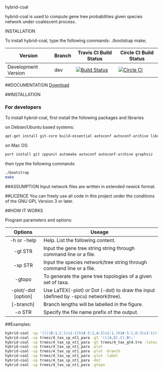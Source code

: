 hybrid-coal

hybrid-coal is used to compute gene tree probabilities given species network under coalescent process.


INSTALLATION

To install hybrid-coal, type the following commands:
./bootstrap
make;

Version             | Branch  | Travis CI Build Status                                                                                                                   | Circle CI Build Status
------------------- | ------- | ---------------------------------------------------------------------------------------------------------------------------------------- |--------------------------
Development Version | dev     | [![Build Status](https://travis-ci.com/hybridLambda/hybrid-coal.svg?branch=dev)](https://travis-ci.com/hybridLambda/hybrid-coal)         | [![Circle CI](https://circleci.com/gh/hybridLambda/hybrid-coal.svg?style=svg)](https://circleci.com/gh/hybridLambda/hybrid-coal)


##DOCUMENTATION
[Download](https://github.com/hybridLambda/hybrid-coal/raw/doc/doc/manual.pdf)

##INSTALLATION

### For developers
To install hybrid-coal, first install the following packages and libraries

on Debian/Ubuntu based systems:
```bash
apt-get install git-core build-essential autoconf autoconf-archive libcppunit-dev graphviz
```
on Mac OS:
```bash
port install git cppunit automake autoconf autoconf-archive graphviz
```

then type the following commands:
```bash
./bootstrap
make
```

##ASSUMPTION
Input network files are written in extended newick format.

##LICENCE
You can freely use all code in this project under the conditions of the GNU
GPL Version 3 or later.

##HOW IT WORKS

Program parameters and options:

Options              | Useage |
:-------------------:| ------------------------------- |
-h or -help          | Help. List the following content. |
             -gt STR | Input the gene tree string string through command line or a file.
             -sp STR | Input the species network/tree string through command line or a file.
              -gtopo | To generate the gene tree topologies of a given set of taxa.
 -plot/-dot [option] | Use LaTEX(-plot) or Dot (-dot) to draw the input (defined by -spcu) network(tree).
           [-branch] | Branch lengths will be labelled in the figure.
             -o STR  | Specify the file name prefix of the output.

##Examples:
```bash
hybrid-coal -sp '((((B:1,C:1)s1:1)h1#.5:1,A:3)s2:1,(h1#.5:1,D:3)s3:1)r;'
hybrid-coal -sp trees/4_tax_sp_nt1_para -gt '(((A,D),C),B);'
hybrid-coal -sp trees/4_tax_sp_nt1_para -gt trees/4_tax_gt4.tre -latex
hybrid-coal -sp trees/4_tax_sp_nt1_para -plot
hybrid-coal -sp trees/4_tax_sp_nt1_para -plot -branch
hybrid-coal -sp trees/4_tax_sp_nt1_para -plot -label
hybrid-coal -sp trees/4_tax_sp_nt1_para -dot
hybrid-coal -sp trees/4_tax_sp_nt1_para -gtopo
```
